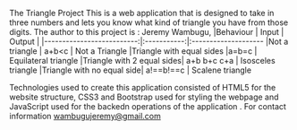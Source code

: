The Triangle Project
This is a web application that is designed to take in three numbers and lets you know what kind of triangle you have from those digits.
The author to this project is : Jeremy Wambugu,
|Behaviour                  | Input       | Output              |
|--------------------------:|:-----------:|:--------------------
|Not a triangle             | a+b<c       | Not a Triangle
|Triangle with equal sides  |a=b=c        | Equilateral triangle
|Triangle with 2 equal sides| a+b b+c c+a | Isosceles triangle
|Triangle with no equal side| a!==b!==c   | Scalene triangle

Technologies used to create this application consisted of HTML5 for the website structure, CSS3 and Bootstrap used for styling the webpage and JavaScript used for the backedn operations of the application .
For contact information wambugujeremy@gmail.com
